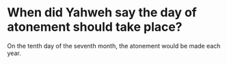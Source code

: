 # When did Yahweh say the day of atonement should take place?

On the tenth day of the seventh month, the atonement would be made each year.
